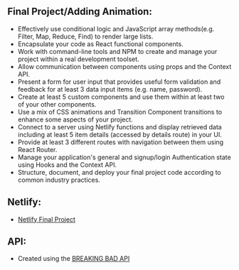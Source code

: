 ## Final Project/Adding Animation:
- Effectively use conditional logic and JavaScript array methods(e.g. Filter, Map, Reduce, Find) to render large lists.
- Encapsulate your code as React functional components.
- Work with command-line tools and NPM to create and manage your project within a real development toolset.
- Allow communication between components using props and the Context API.
- Present a form for user input that provides useful form validation and feedback for at least 3 data input items (e.g. name, password).
- Create at least 5 custom components and use them within at least two of your other components.
- Use a mix of CSS animations and Transition Component transitions to enhance some aspects of your project.
- Connect to a server using Netlify functions and display retrieved data including at least 5 item details (accessed by details route) in your UI.
- Provide at least 3 different routes with navigation between them using React Router.
- Manage your application's general and signup/login Authentication state using Hooks and the Context API.
- Structure, document, and deploy your final project code according to common industry practices.

## Netlify:

- [Netlify Final Project](https://dgm-3790-final-react-app.netlify.app/)

## API:
- Created using the [BREAKING BAD API](https://breakingbadapi.com/documentation)
